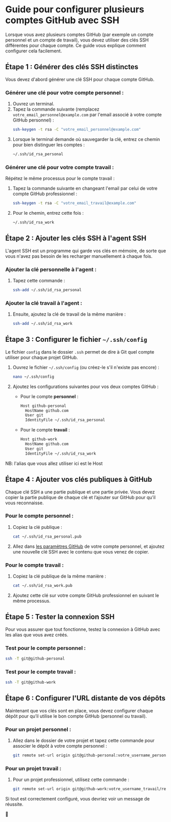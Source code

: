 # Guide pour configurer plusieurs comptes GitHub avec SSH

Lorsque vous avez plusieurs comptes GitHub (par exemple un compte personnel et un compte de travail), vous devez utiliser des clés SSH différentes pour chaque compte. Ce guide vous explique comment configurer cela facilement.

## Étape 1 : Générer des clés SSH distinctes

Vous devez d'abord générer une clé SSH pour chaque compte GitHub.

### Générer une clé pour votre compte **personnel** :
1. Ouvrez un terminal.
2. Tapez la commande suivante (remplacez `votre_email_personnel@example.com` par l'email associé à votre compte GitHub personnel) :
   ```bash
   ssh-keygen -t rsa -C "votre_email_personnel@example.com"
   ```
3. Lorsque le terminal demande où sauvegarder la clé, entrez ce chemin pour bien distinguer les comptes :
   ```bash
   ~/.ssh/id_rsa_personal
   ```

### Générer une clé pour votre compte **travail** :
Répétez le même processus pour le compte travail :
1. Tapez la commande suivante en changeant l'email par celui de votre compte GitHub professionnel :
   ```bash
   ssh-keygen -t rsa -C "votre_email_travail@example.com"
   ```
2. Pour le chemin, entrez cette fois :
   ```bash
   ~/.ssh/id_rsa_work
   ```

## Étape 2 : Ajouter les clés SSH à l'agent SSH

L'agent SSH est un programme qui garde vos clés en mémoire, de sorte que vous n'avez pas besoin de les recharger manuellement à chaque fois.

### Ajouter la clé **personnelle** à l'agent :
1. Tapez cette commande :
   ```bash
   ssh-add ~/.ssh/id_rsa_personal
   ```

### Ajouter la clé **travail** à l'agent :
1. Ensuite, ajoutez la clé de travail de la même manière :
   ```bash
   ssh-add ~/.ssh/id_rsa_work
   ```

## Étape 3 : Configurer le fichier `~/.ssh/config`

Le fichier `config` dans le dossier `.ssh` permet de dire à Git quel compte utiliser pour chaque projet GitHub.

1. Ouvrez le fichier `~/.ssh/config` (ou créez-le s'il n'existe pas encore) :
   ```bash
   nano ~/.ssh/config
   ```
2. Ajoutez les configurations suivantes pour vos deux comptes GitHub :

    - Pour le compte **personnel** :
      ```bash
      Host github-personal
        HostName github.com
        User git
        IdentityFile ~/.ssh/id_rsa_personal
      ```

    - Pour le compte **travail** :
      ```bash
      Host github-work
        HostName github.com
        User git
        IdentityFile ~/.ssh/id_rsa_work
      ```

NB: l'alias que vous allez utiliser ici est le Host

## Étape 4 : Ajouter vos clés publiques à GitHub

Chaque clé SSH a une partie publique et une partie privée. Vous devez copier la partie publique de chaque clé et l’ajouter sur GitHub pour qu’il vous reconnaisse.

### Pour le compte **personnel** :
1. Copiez la clé publique :
   ```bash
   cat ~/.ssh/id_rsa_personal.pub
   ```
2. Allez dans [les paramètres GitHub](https://github.com/settings/keys) de votre compte personnel, et ajoutez une nouvelle clé SSH avec le contenu que vous venez de copier.

### Pour le compte **travail** :
1. Copiez la clé publique de la même manière :
   ```bash
   cat ~/.ssh/id_rsa_work.pub
   ```
2. Ajoutez cette clé sur votre compte GitHub professionnel en suivant le même processus.

## Étape 5 : Tester la connexion SSH

Pour vous assurer que tout fonctionne, testez la connexion à GitHub avec les alias que vous avez créés.

### Test pour le compte **personnel** :
```bash
ssh -T git@github-personal
```

### Test pour le compte **travail** :
```bash
ssh -T git@github-work
```

## Étape 6 : Configurer l'URL distante de vos dépôts

Maintenant que vos clés sont en place, vous devez configurer chaque dépôt pour qu’il utilise le bon compte GitHub (personnel ou travail).

### Pour un projet personnel :
1. Allez dans le dossier de votre projet et tapez cette commande pour associer le dépôt à votre compte personnel :
   ```bash
   git remote set-url origin git@github-personal:votre_username_personnel/repo.git
   ```

### Pour un projet travail :
1. Pour un projet professionnel, utilisez cette commande :
   ```bash
   git remote set-url origin git@github-work:votre_username_travail/repo.git
   ```

Si tout est correctement configuré, vous devriez voir un message de réussite.

🙏